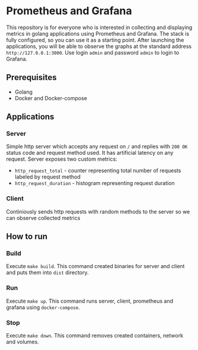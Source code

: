 # Prometheus and Grafana

This repository is for everyone who is interested in collecting and displaying metrics in golang applications using Prometheus and Grafana.
The stack is fully configured, so you can use it as a starting point.
After launching the applications, you will be able to observe the graphs at the standard address `http://127.0.0.1:3000`. Use login `admin` and password `admin` to login to Grafana.

## Prerequisites

- Golang
- Docker and Docker-compose

## Applications

### Server

Simple http server which accepts any request on `/` and replies with `200 OK` status code and request method used. It has artificial latency on any request. Server exposes two custom metrics:

- `http_request_total` - counter representing total number of requests labeled by request method
- `http_request_duration` - histogram representing request duration

### Client

Continiously sends http requests with random methods to the server so we can observe collected metrics

## How to run

### Build

Execute `make build`. This command created binaries for server and client and puts them into `dist` directory.

### Run

Execute `make up`. This command runs server, client, prometheus and grafana using `docker-compose`.

### Stop

Execute `make down`. This command removes created containers, network and volumes.
